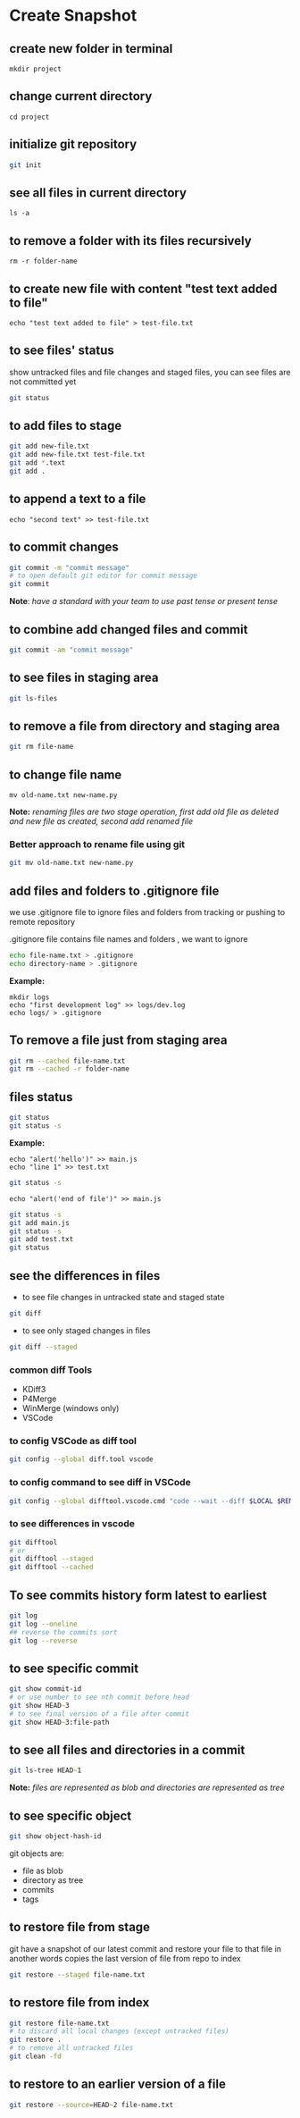 # Create Snapshot

## create new folder in terminal

```terminal
mkdir project
```

## change current directory

```terminal
cd project
```

## initialize git repository

```zsh
git init
```

## see all files in current directory

```terminal
ls -a
```

## to remove a folder with its files recursively

```terminal
rm -r folder-name
```

## to create new file with content "test text added to file"

```terminal
echo "test text added to file" > test-file.txt
```

## to see files' status

show untracked files and file changes and staged files, you can see files are not committed yet

```zsh
git status
```

## to add files to stage

```zsh
git add new-file.txt
git add new-file.txt test-file.txt
git add *.text
git add .
```

## to append a text to a file

```terminal
echo "second text" >> test-file.txt
```

## to commit changes

```zsh
git commit -m "commit message"
# to open default git editor for commit message
git commit
```

**Note**: _have a standard with your team to use past tense or present tense_

## to combine add changed files and commit

```zsh
git commit -am "commit message"
```

## to see files in staging area

```zsh
git ls-files
```

## to remove a file from directory and staging area

```zsh
git rm file-name
```

## to change file name

```terminal
mv old-name.txt new-name.py
```

**Note:** _renaming files are two stage operation, first add old file as deleted and new file as created, second add renamed file_

### Better approach to rename file using git

```zsh
git mv old-name.txt new-name.py
```

## add files and folders to .gitignore file

we use .gitignore file to ignore files and folders from tracking or pushing to remote repository

.gitignore file contains file names and folders , we want to ignore

```zsh
echo file-name.txt > .gitignore
echo directory-name > .gitignore
```

**Example:**

```terminal
mkdir logs
echo "first development log" >> logs/dev.log
echo logs/ > .gitignore
```

## To remove a file just from staging area

```zsh
git rm --cached file-name.txt
git rm --cached -r folder-name
```

## files status

```zsh
git status
git status -s
```

**Example:**

```terminal
echo "alert('hello')" >> main.js
echo "line 1" >> test.txt
```

```zsh
git status -s
```

```terminal
echo "alert('end of file')" >> main.js
```

```zsh
git status -s
git add main.js
git status -s
git add test.txt
git status
```

## see the differences in files

- to see file changes in untracked state and staged state

```zsh
git diff
```

- to see only staged changes in files

```zsh
git diff --staged
```

### common diff Tools

- KDiff3
- P4Merge
- WinMerge (windows only)
- VSCode

### to config VSCode as diff tool

```zsh
git config --global diff.tool vscode
```

### to config command to see diff in VSCode

```zsh
git config --global difftool.vscode.cmd "code --wait --diff $LOCAL $REMOTE"
```

### to see differences in vscode

```zsh
git difftool
# or
git difftool --staged
git difftool --cached
```

## To see commits history form latest to earliest

```zsh
git log
git log --oneline
## reverse the commits sort
git log --reverse
```

## to see specific commit

```zsh
git show commit-id
# or use number to see nth commit before head
git show HEAD~3
# to see final version of a file after commit
git show HEAD~3:file-path
```

## to see all files and directories in a commit

```zsh
git ls-tree HEAD~1
```

**Note:** _files are represented as blob and directories are represented as tree_

## to see specific object

```zsh
git show object-hash-id
```

git objects are:

- file as blob
- directory as tree
- commits
- tags

## to restore file from stage

git have a snapshot of our latest commit and restore your file to that file
in another words copies the last version of file from repo to index

```zsh
git restore --staged file-name.txt
```

## to restore file from index

```zsh
git restore file-name.txt
# to discard all local changes (except untracked files)
git restore .
# to remove all untracked files
git clean -fd
```

## to restore to an earlier version of a file

```zsh
git restore --source=HEAD~2 file-name.txt
```
